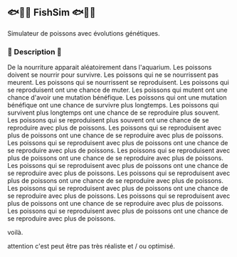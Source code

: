 ## 🐟🐠🐡 FishSim 🐟🐠🐡
Simulateur de poissons avec évolutions génétiques.

### 📝 Description 📝

De la nourriture apparait aléatoirement dans l'aquarium. Les poissons doivent se nourrir pour survivre. Les poissons qui ne se nourrissent pas meurent. Les poissons qui se nourrissent se reproduisent. Les poissons qui se reproduisent ont une chance de muter. Les poissons qui mutent ont une chance d'avoir une mutation bénéfique. Les poissons qui ont une mutation bénéfique ont une chance de survivre plus longtemps. Les poissons qui survivent plus longtemps ont une chance de se reproduire plus souvent. Les poissons qui se reproduisent plus souvent ont une chance de se reproduire avec plus de poissons. Les poissons qui se reproduisent avec plus de poissons ont une chance de se reproduire avec plus de poissons. Les poissons qui se reproduisent avec plus de poissons ont une chance de se reproduire avec plus de poissons. Les poissons qui se reproduisent avec plus de poissons ont une chance de se reproduire avec plus de poissons. Les poissons qui se reproduisent avec plus de poissons ont une chance de se reproduire avec plus de poissons. Les poissons qui se reproduisent avec plus de poissons ont une chance de se reproduire avec plus de poissons. Les poissons qui se reproduisent avec plus de poissons ont une chance de se reproduire avec plus de poissons. Les poissons qui se reproduisent avec plus de poissons ont une chance de se reproduire avec plus de poissons. Les poissons qui se reproduisent avec plus de poissons ont une chance de se reproduire avec plus de poissons.

voilà.

attention c'est peut être pas très réaliste et / ou optimisé.